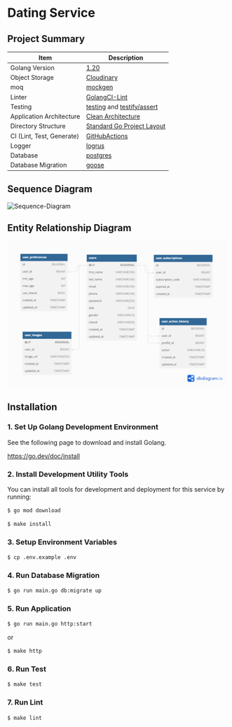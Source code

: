 # Dating Service

## Project Summary

| Item                      | Description                                                                                                          |
|---------------------------|----------------------------------------------------------------------------------------------------------------------|
| Golang Version            | [1.20](https://golang.org/doc/go1.20)                                                                                |
| Object Storage            | [Cloudinary](https://cloudinary.com)                                                                                 |
| moq                       | [mockgen](https://github.com/golang/mock)                                                                            |
| Linter                    | [GolangCI-Lint](https://github.com/golangci/golangci-lint)                                                           |
| Testing                   | [testing](https://golang.org/pkg/testing) and [testify/assert](https://godoc.org/github.com/stretchr/testify/assert) |
| Application Architecture  | [Clean Architecture](https://blog.cleancoder.com/uncle-bob/2012/08/13/the-clean-architecture.html)                   |
| Directory Structure       | [Standard Go Project Layout](https://github.com/golang-standards/project-layout)                                     |
| CI (Lint, Test, Generate) | [GitHubActions](https://github.com/features/actions)                                                                 |
| Logger                    | [logrus](https://github.com/sirupsen/logrus)                                                                         |
| Database                  | [postgres](https://www.postgresql.org/)                                                                              |
| Database Migration        | [goose](https://github.com/pressly/goose)                                                                            |

## Sequence Diagram

![Sequence-Diagram](https://static.swimlanes.io/efeb3293a28ddc94d333c90b03d12476.png)

## Entity Relationship Diagram

<img src="https://github.com/yonisaka/dating-service/blob/main/docs/erd.png?raw=true" width="500"/>

## Installation

### 1. Set Up Golang Development Environment

See the following page to download and install Golang.

https://go.dev/doc/install

### 2. Install Development Utility Tools

You can install all tools for development and deployment for this service by running:

```sh
$ go mod download
```

```sh
$ make install
```

### 3. Setup Environment Variables

```sh
$ cp .env.example .env
```

### 4. Run Database Migration

```sh
$ go run main.go db:migrate up
```

### 5. Run Application

```sh
$ go run main.go http:start
```
or
```sh
$ make http
```

### 6. Run Test

```sh
$ make test
```

### 7. Run Lint

```sh
$ make lint
```